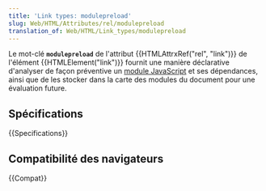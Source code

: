 ```yaml
---
title: 'Link types: modulepreload'
slug: Web/HTML/Attributes/rel/modulepreload
translation_of: Web/HTML/Link_types/modulepreload
---
```


Le mot-clé **`modulepreload`** de l'attribut {{HTMLAttrxRef("rel", "link")}} de l'élément {{HTMLElement("link")}} fournit une manière déclarative d'analyser de façon préventive un [module JavaScript](/fr/docs/Web/JavaScript/Guide/Modules) et ses dépendances, ainsi que de les stocker dans la carte des modules du document pour une évaluation future.

## Spécifications

{{Specifications}}

## Compatibilité des navigateurs

{{Compat}}
